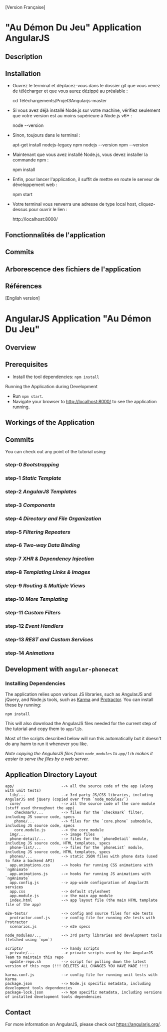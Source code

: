 [Version Française]

# "Au Démon Du Jeu" Application AngularJS

## Description



## Installation

- Ouvrez le terminal et déplacez-vous dans le dossier git que vous venez de télécharger et que vous
aurez dézippé au préalable :

	cd Téléchargements/Projet3Angularjs-master

- Si vous avez déjà installé Node.js sur votre machine, vérifiez seulement que votre version est
au moins supérieure à Node.js v6+ :

	node --version

- Sinon, toujours dans le terminal :

	apt-get install nodejs-legacy npm
	nodejs --version
	npm --version

- Maintenant que vous avez installé Node.js, vous devez installer la commande npm :

	npm install	

- Enfin, pour lancer l'application, il suffit de mettre en route le serveur de développement web :

	npm start

- Votre terminal vous renverra une adresse de type local host, cliquez-dessus pour ouvrir le lien :

	http://localhost:8000/	



## Fonctionnalités de l'application




## Commits 




## Arborescence des fichiers de l'application



## Références











[English version]

# AngularJS Application "Au Démon Du Jeu"

## Overview


## Prerequisites

- Install the tool dependencies: `npm install`

Running the Application during Development

- Run `npm start`.
- Navigate your browser to [http://localhost:8000/](http://localhost:8000/) to see the application
  running.


## Workings of the Application



## Commits 

You can check out any point of the tutorial using:



### step-0 _Bootstrapping_


### step-1 _Static Template_


### step-2 _AngularJS Templates_


### step-3 _Components_


### step-4 _Directory and File Organization_


### step-5 _Filtering Repeaters_


### step-6 _Two-way Data Binding_


### step-7 _XHR & Dependency Injection_


### step-8 _Templating Links & Images_


### step-9 _Routing & Multiple Views_


### step-10 _More Templating_


### step-11 _Custom Filters_


### step-12 _Event Handlers_


### step-13 _REST and Custom Services_


### step-14 _Animations_


## Development with `angular-phonecat`



### Installing Dependencies

The application relies upon various JS libraries, such as AngularJS and jQuery, and Node.js tools,
such as [Karma][karma] and [Protractor][protractor]. You can install these by running:

```
npm install
```

This will also download the AngularJS files needed for the current step of the tutorial and copy
them to `app/lib`.

Most of the scripts described below will run this automatically but it doesn't do any harm to run
it whenever you like.

*Note copying the AngularJS files from `node_modules` to `app/lib` makes it easier to serve the
files by a web server.*




## Application Directory Layout

```
app/                     --> all the source code of the app (along with unit tests)
  lib/...                --> 3rd party JS/CSS libraries, including AngularJS and jQuery (copied over from `node_modules/`)
  core/                  --> all the source code of the core module (stuff used throughout the app)
    checkmark/...        --> files for the `checkmark` filter, including JS source code, specs
    phone/...            --> files for the `core.phone` submodule, including JS source code, specs
    core.module.js       --> the core module
  img/...                --> image files
  phone-detail/...       --> files for the `phoneDetail` module, including JS source code, HTML templates, specs
  phone-list/...         --> files for the `phoneList` module, including JS source code, HTML templates, specs
  phones/...             --> static JSON files with phone data (used to fake a backend API)
  app.animations.css     --> hooks for running CSS animations with `ngAnimate`
  app.animations.js      --> hooks for running JS animations with `ngAnimate`
  app.config.js          --> app-wide configuration of AngularJS services
  app.css                --> default stylesheet
  app.module.js          --> the main app module
  index.html             --> app layout file (the main HTML template file of the app)

e2e-tests/               --> config and source files for e2e tests
  protractor.conf.js     --> config file for running e2e tests with Protractor
  scenarios.js           --> e2e specs

node_modules/...         --> 3rd party libraries and development tools (fetched using `npm`)

scripts/                 --> handy scripts
  private/...            --> private scripts used by the AngularJS Team to maintain this repo
  update-repo.sh         --> script for pulling down the latest version of this repo (!!! DELETES ALL CHANGES YOU HAVE MADE !!!)

karma.conf.js            --> config file for running unit tests with Karma
package.json             --> Node.js specific metadata, including development tools dependencies
package-lock.json        --> Npm specific metadata, including versions of installed development tools dependencies
```

## Contact

For more information on AngularJS, please check out https://angularjs.org/.


[angular-seed]: https://github.com/angular/angular-seed
[git-home]: https://git-scm.com/
[git-setup]: https://help.github.com/articles/set-up-git
[google-phone-gallery]: http://web.archive.org/web/20131215082038/http://www.android.com/devices
[jasmine]: https://jasmine.github.io/
[jdk]: https://wikipedia.org/wiki/Java_Development_Kit
[jdk-download]: http://www.oracle.com/technetwork/java/javase/downloads
[karma]: https://karma-runner.github.io/
[node]: https://nodejs.org/
[protractor]: http://www.protractortest.org/
[selenium]: http://docs.seleniumhq.org/
